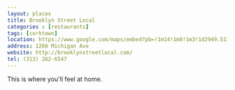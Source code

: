 ```yaml
---
layout: places
title: Brooklyn Street Local
categories : [restaurants]
tags: [corktown]
location: https://www.google.com/maps/embed?pb=!1m14!1m8!1m3!1d2949.5110364741995!2d-83.06358775!3d42.3316268!3m2!1i1024!2i768!4f13.1!3m3!1m2!1s0x883b2d4f5744dd45%3A0x25b9b97c175096fa!2sThe+Brooklyn+Street+Local+LLC!5e0!3m2!1sen!2sus!4v1391923878788
address: 1266 Michigan Ave
website: http://brooklynstreetlocal.com/
tel: (313) 262-6547
---
```


<p>This is where you'll feel at home.</p>
